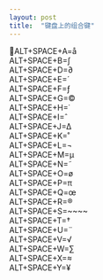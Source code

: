 ```yaml
---
layout: post
title:  "键盘上的组合键"
---
```


ALT+SPACE+A=å  
ALT+SPACE+B=∫  
ALT+SPACE+D=∂  
ALT+SPACE+E=´  
ALT+SPACE+F=ƒ  
ALT+SPACE+G=©  
ALT+SPACE+H=˙  
ALT+SPACE+I=ˆ  
ALT+SPACE+J=∆  
ALT+SPACE+K=˚  
ALT+SPACE+L=¬  
ALT+SPACE+M=µ  
ALT+SPACE+N=˜  
ALT+SPACE+O=ø  
ALT+SPACE+P=π  
ALT+SPACE+Q=œ  
ALT+SPACE+R=®    
ALT+SPACE+S=~~~~    
ALT+SPACE+T=†  
ALT+SPACE+U=¨  
ALT+SPACE+V=√  
ALT+SPACE+W=∑  
ALT+SPACE+X=≈  
ALT+SPACE+Y=¥  
